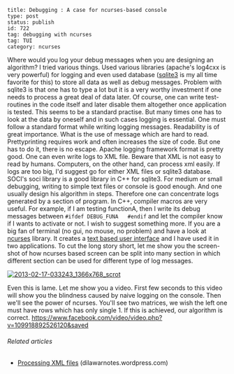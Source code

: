 ~~~~ 
title: Debugging : A case for ncurses-based console 
type: post
status: publish
id: 722
tag: debugging with ncurses
tag: TUI
category: ncurses
~~~~

Where would you log your debug messages when you are designing an
algorithm? I tried various things. Used various libraries (apache's
log4cxx is very powerful) for logging and even used database
([sqlite3](http://sqlite.org "SQLite") is my all time favorite for this)
to store all data as well as debug messages. Problem with sqlite3 is
that one has to type a lot but it is a very worthy investment if one
needs to process a great deal of data later. Of course, one can write
test-routines in the code itself and later disable them altogether once
application is tested. This seems to be a standard practise. But many
times one has to look at the data by oneself and in such cases logging
is essential. One must follow a standard format while writing logging
messages. Readability is of great importance. What is the use of message
which are hard to read. Prettyprinting requires work and often increases
the size of code. But one has to do it, there is no escape. Apache
logging framework format is pretty good. One can even write logs to XML
file. Beware that XML is not easy to read by humans. Computers, on the
other hand, can process xml easily. If logs are too big, I'd suggest go
for either XML files or sqlite3 database. SOCI's soci library is a good
library in C++ for sqlite3. For medium or small debugging, writing to
simple text files or console is good enough. And one usually design his
algorithm in steps. Therefore one can concentrate logs generated by a
section of program. In C++, compiler macros are very useful. For
example, if I am testing functionA, then I write its debug messages
between `#ifdef DEBUG_FUNA   #endif` and let the compiler know if I
wants to activate or not. I wish to suggest something more. If you are a
big fan of terminal (no gui, no mouse, no problem) and have a look at
[ncurses](http://www.gnu.org/software/ncurses/ncurses.html "Ncurses")
library. It creates a [text based user
interface](http://en.wikipedia.org/wiki/Text-based_user_interface "Text-based user interface")
and I have used it in two applications. To cut the long story short, let
me show you the screen-shot of how ncurses based screen can be split
into many section in which different section can be used for different
type of log messages.

[![2013-02-17-033243\_1366x768\_scrot](http://dilawarnotes.files.wordpress.com/2013/02/2013-02-17-033243_1366x768_scrot.png)](http://dilawarnotes.files.wordpress.com/2013/02/2013-02-17-033243_1366x768_scrot.png)

Even this is lame. Let me show you a video. First few seconds to this
video will show you the blindness caused by naive logging on the
console. Then we'll see the power of ncurses. You'll see two matrices,
we wish the left one must have rows which has only single 1. If this is
achieved, our algorithm is correct.
https://www.facebook.com/video/video.php?v=109918892526120&saved

###### Related articles

-   [Processing XML
    files](http://dilawarnotes.wordpress.com/2013/01/20/processing-xml-files/)
    (dilawarnotes.wordpress.com)

